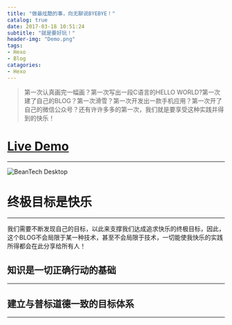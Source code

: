 ```yaml
---
title: "做最炫酷的事，向无聊说BYEBYE！"
catalog: true
date: 2017-03-18 10:51:24
subtitle: "就是要好玩！"
header-img: "Demo.png"
tags:
- Hexo
- Blog
catagories:
- Hexo
---
```

> 第一次认真画完一幅画？第一次写出一段C语言的HELLO WORLD?第一次建了自己的BLOG？第一次滑雪？第一次开发出一款手机应用？第一次开了自己的微信公众号？还有许许多多的第一次，我们就是要享受这种实践并得到的快乐！
# [Live Demo](http://beantech.org)
---
![BeanTech Desktop](http://beantech.org/img/beantech-desktop.png)

# 终极目标是快乐
---
我们需要不断发现自己的目标，以此来支撑我们达成追求快乐的终极目标，因此，这个BLOG不会局限于某一种技术，甚至不会局限于技术，一切能使我快乐的实践所得都会在此分享给所有人！

## 知识是一切正确行动的基础
---


## 建立与普标道德一致的目标体系
---
<!-- Place this tag in your head or just before your close body tag. -->
<script async defer src="https://buttons.github.io/buttons.js"></script>
<!-- Place this tag where you want the button to render. -->